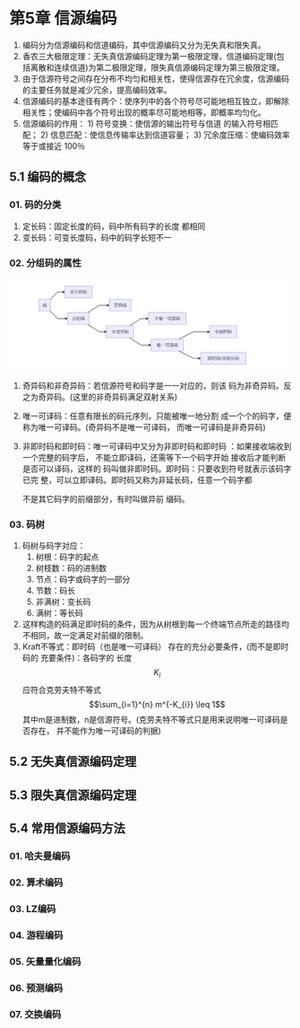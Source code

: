 # 第5章 信源编码

1. 编码分为信源编码和信道编码，其中信源编码又分为无失真和限失真。
2. 香农三大极限定理：无失真信源编码定理为第一极限定理，信道编码定理\(包括离散和连续信道\)为第二极限定理，限失真信源编码定理为第三极限定理。
3. 由于信源符号之间存在分布不均匀和相关性，使得信源存在冗余度，信源编码的主要任务就是减少冗余，提高编码效率。
4. 信源编码的基本途径有两个：使序列中的各个符号尽可能地相互独立，即解除相关性；使编码中各个符号出现的概率尽可能地相等，即概率均匀化。
5. 信源编码的作用： 1\)  符号变换：使信源的输出符号与信道
   的输入符号相匹配； 2\)  信息匹配：使信息传输率达到信道容量； 3\)  冗余度压缩：使编码效率等于或接近
   100％

## 5.1 编码的概念

### **01. 码的分类**

1. 定长码：固定长度的码，码中所有码字的长度
   都相同
2. 变长码：可变长度码，码中的码字长短不一

### 02. 分组码的属性

![&#x7801;&#x7684;&#x5206;&#x7C7B;](../.gitbook/assets/snipaste_2020-06-09_23-00-59.jpg)

1. 奇异码和非奇异码：若信源符号和码字是一一对应的，则该
   码为非奇异码。反之为奇异码。\(这里的非奇异码满足双射关系\)
2. 唯一可译码：任意有限长的码元序列，只能被唯一地分割
   成一个个的码字，便称为唯一可译码。\(奇异码不是唯一可译码，
   而唯一可译码是非奇异码\)
3. 非即时码和即时码：唯一可译码中又分为非即时码和即时码
   ：如果接收端收到一个完整的码字后，
   不能立即译码，还需等下一个码字开始
   接收后才能判断是否可以译码，这样的
   码叫做非即时码。即时码：只要收到符号就表示该码字已完
   整，可以立即译码。即时码又称为非延长码，任意一个码字都

   不是其它码字的前缀部分，有时叫做异前
   缀码。

### 03. 码树

1. 码树与码字对应：
   1. 树根：码字的起点
   2. 树枝数：码的进制数
   3. 节点：码字或码字的一部分
   4. 节数：码长
   5. 非满树：变长码
   6. 满树：等长码
2. 这样构造的码满足即时码的条件，因为从树根到每一个终端节点所走的路径均不相同，故一定满足对前缀的限制。
3. Kraft不等式：即时码（也是唯一可译码）
   存在的充分必要条件，\(而不是即时码的
   充要条件\)：各码字的
   长度 $$K_i$$ 应符合克劳夫特不等式 $$\sum_{i=1}^{n} m^{-K_{i}} \leq 1$$ 其中m是进制数，n是信源符号。\(克劳夫特不等式只是用来说明唯一可译码是否存在， 并不能作为唯一可译码的判据\)

## 5.2 无失真信源编码定理

## 5.3 限失真信源编码定理

## 5.4 常用信源编码方法

### 01. 哈夫曼编码

### 02. 算术编码

### 03. LZ编码

### 04. 游程编码

### 05. 矢量量化编码

### 06. 预测编码

### 07. 交换编码

